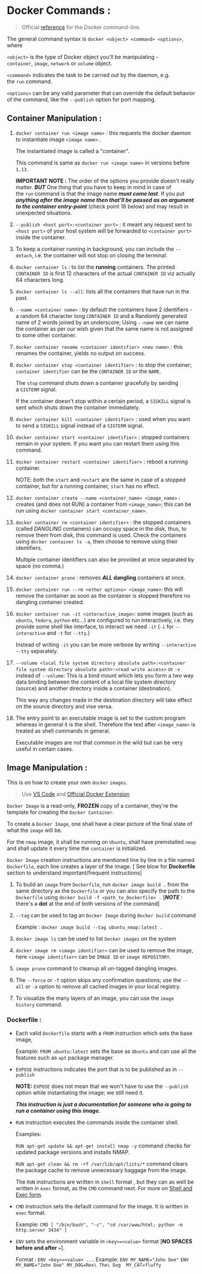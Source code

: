 # Docker Commands :
> Official [reference](https://docs.docker.com/engine/reference/commandline/container/) for the Docker command-line. 

The general command syntax is `docker <object> <command> <options>`, where 
   
   `<object>` is the type of Docker object you'll be manipulating - `container`, `image`, `network` or `volume` object.
   
   `<command>` indicates the task to be carried out by the daemon, e.g. the `run` command.
   
   `<options>` can be any valid parameter that can override the default behavior of the command, like the `--publish` option for port mapping.

## Container Manipulation :

1. `docker container run <image name>` : this requests the docker daemon to instantiate image `<image name>` .
   
   The instantiated image is called a "container".
   
   This command is same as `docker run <image name>` in versions before `1.13`. 
   
   **IMPORTANT NOTE :** 
	   The order of the options you provide doesn't really matter. 
	   ***BUT*** One thing that you have to keep in mind in case of the `run` command is that the image name ***must come last***. If you put ***anything after the image name then that'll be passed as an argument to the container entry-point*** (check point 18 below) and may result in unexpected situations.
   
2.   `--publish <host port>:<container port>` :  it meant any request sent to `<host port>` of your host system will be forwarded to `<container port>` inside the container‌.
3. To keep a container running in background, you can include the `--detach`, i.e. the container will not stop on closing the terminal.
4. `docker container ls` : to list the **running** containers. The printed `CONTAINER ID` is first 12 characters of the actual `CONTAINER ID` viz actually 64 characters long.
5. `docker container ls --all`: lists all the containers that have run in the past.
6. `--name <container name>` : by default the containers have 2 identifiers - a random 64 character long `CONTAINER ID` and a Randomly generated name of 2 words joined by an underscore; Using `--name` we can name the container as per our wish given that the same name is not assigned to some other container.
7. `docker container rename <container identifier> <new name>` : this renames the container, yields no output on success.
8. `docker container stop <container identifier>` : to stop the container; `container identifier` can be the `CONTAINER ID` or the `NAME`.
   
   The `stop` command shuts down a container gracefully by sending a `SIGTERM` signal. 
   
   If the container doesn't stop within a certain period, a `SIGKILL` signal is sent which shuts down the container immediately.
9. `docker container kill <container identifier>` : used when you want to send a `SIGKILL` signal instead of a `SIGTERM` signal.
10. `docker container start <container identifier>` : stopped containers remain in your system. If you want you can restart them using this command.
11. `docker container restart <container identifier>` : reboot a running container.
    
	NOTE: both the `start` and `restart` are the same in case of a stopped container, but for a running container, `start` has no effect.
12. `docker container create --name <container_name> <image_name>` : creates (and does not RUN) a container from `<image_name>`; this can be run using `docker container start <container_name>`.
13. `docker container rm <container identifier>` : the stopped containers (called *DANGLING* containers) can occupy space in the disk, thus, to remove them from disk, this command is used. Check the containers using `docker container ls -a`, then choose to remove using their identifiers.
    
	Multiple container identifiers can also be provided at once separated by space (no comma.)
14. `docker container prune` : removes ***ALL*** **dangling** containers at once.
15. `docker container run --rm <other options> <image_name>`: this will remove the container as soon as the container is stopped therefore no dangling container created.
16. `docker container run -it <interactive_image>`: some images (such as `ubuntu`, `fedora`, `python` etc...) are configured to run interactively, i.e. they provide some shell like interface, to interact we need `-it` (`-i` for `--interactive` and `-t` for `--tty`.)
    
    Instead of writing `-it` you can be more verbose by writing `--interactive --tty` separately.
17. `--volume <local file system directory absolute path>:<container file system directory absolute path>:<read write access>` or `-v` instead of `--volume`: This is a  bind mount which lets you form a two way data binding between the content of a local file system directory (source) and another directory inside a container (destination).
     
    This way any changes made in the destination directory will take effect on the source directory and vise versa.
18.  The entry point to an executable image is set to the custom program whereas in general it is the shell. Therefore the text after `<image_name>` is treated as shell commands in general.
    
	   Executable images are not that common in the wild but can be very useful in certain cases.

## Image Manipulation :
This is on how to create your own `docker` `images`.
> Use [VS Code](https://code.visualstudio.com/docs/setup/linux) and [Official Docker Extension](https://marketplace.visualstudio.com/items?itemName=ms-azuretools.vscode-docker)

`Docker Image` is a read-only, **FROZEN** copy of a container, they're the template for creating the `Docker Container`. 

To create a `Docker Image`, one shall have a clear picture of the final state of what the `image` will be.

For the `nmap` image, it shall be running on `Ubuntu`, shall have preinstalled `nmap` and shall update it every time the `container` is initialized. 

`Docker Image` creation instructions are mentioned line by line in a file named `Dockerfile`, each line creates a layer of the image. \[ See blow for **Dockerfile** section to understand important/frequent  instructions\]

1. To build an `image` from `Dockerfile`, run `docker image build .` from the same directory as the `Dockerfile` or you can also specify the path to the `Dockerfile` using `docker build -f <path_to_Dockerfile> .`  \[***NOTE*** : there's a **dot** at the end of both versions of the command]

2. `--tag` can be used to tag an `Docker Image` during `Docker build` command 
	
	Example : `docker image build --tag ubuntu_nmap:latest .`

3. `docker image ls` can be used to list `Docker images` on the system
4. `docker image rm <image identifier>` can be used to remove the image, here `<image identifier>` can be `IMAGE ID` or `image REPOSITORY`.
5. `image prune` command to cleanup all un-tagged dangling images.
6. The `--force` or `-f` option skips any confirmation questions; use the `--all` or `-a` option to remove all cached images in your local registry.
7. To visualize the many layers of an image, you can use the `image history` command.











### Dockerfile :

- Each valid `Dockerfile` starts with a `FROM` instruction which sets the base image, 

	Example: `FROM ubuntu:latest` sets the base as `Ubuntu` and can use all the features such as `apt` package manager.

- `EXPOSE` instructions indicates the port that is to be published as in `--publish` 

	**NOTE:** `EXPOSE` does not mean that we won't have to use the `--publish` option while instantiating the image; we still need it.

	***This instruction is just a documentation for someone who is going to run a container using this image.***

-  `RUN` instruction executes the commands inside the container shell.

	Examples:
	
	`RUN apt-get update && apt-get install nmap -y` command checks for updated package versions and installs NMAP. 
	
	`RUN apt-get clean && rm -rf /var/lib/apt/lists/*` command clears the package cache to remove unnecessary baggage from the image.

	The `RUN` instructions are written in `shell` format , but they can as well be written in `exec` format, as the `CMD` command next. For more on [Shell and Exec form](https://docs.docker.com/reference/dockerfile/#shell-and-exec-form).
	
- `CMD` instruction sets the default command for the image. It is written in `exec` format.

	Example: `CMD [ "/bin/bash", "-c", "cd /var/www/html; python -m http.server 3434" ]`

- `ENV` sets the environment variable in `<key>=<value>` format \[**NO SPACES before and after** `=`\].

	Format : `ENV <key>=<value> ...`
	Example:  `ENV MY_NAME="John Doe"` 
			`ENV MY_NAME="John Doe" MY_DOG=Rex\ The\ Dog  MY_CAT=fluffy`



